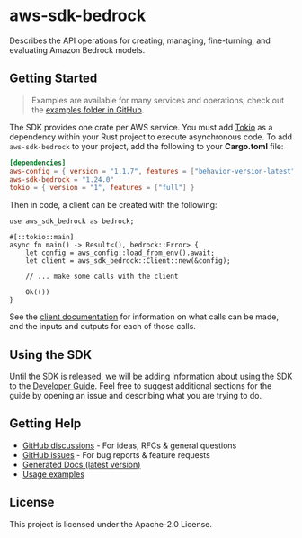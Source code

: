 # aws-sdk-bedrock

Describes the API operations for creating, managing, fine-turning, and evaluating Amazon Bedrock models.

## Getting Started

> Examples are available for many services and operations, check out the
> [examples folder in GitHub](https://github.com/awslabs/aws-sdk-rust/tree/main/examples).

The SDK provides one crate per AWS service. You must add [Tokio](https://crates.io/crates/tokio)
as a dependency within your Rust project to execute asynchronous code. To add `aws-sdk-bedrock` to
your project, add the following to your **Cargo.toml** file:

```toml
[dependencies]
aws-config = { version = "1.1.7", features = ["behavior-version-latest"] }
aws-sdk-bedrock = "1.24.0"
tokio = { version = "1", features = ["full"] }
```

Then in code, a client can be created with the following:

```rust,no_run
use aws_sdk_bedrock as bedrock;

#[::tokio::main]
async fn main() -> Result<(), bedrock::Error> {
    let config = aws_config::load_from_env().await;
    let client = aws_sdk_bedrock::Client::new(&config);

    // ... make some calls with the client

    Ok(())
}
```

See the [client documentation](https://docs.rs/aws-sdk-bedrock/latest/aws_sdk_bedrock/client/struct.Client.html)
for information on what calls can be made, and the inputs and outputs for each of those calls.

## Using the SDK

Until the SDK is released, we will be adding information about using the SDK to the
[Developer Guide](https://docs.aws.amazon.com/sdk-for-rust/latest/dg/welcome.html). Feel free to suggest
additional sections for the guide by opening an issue and describing what you are trying to do.

## Getting Help

* [GitHub discussions](https://github.com/awslabs/aws-sdk-rust/discussions) - For ideas, RFCs & general questions
* [GitHub issues](https://github.com/awslabs/aws-sdk-rust/issues/new/choose) - For bug reports & feature requests
* [Generated Docs (latest version)](https://awslabs.github.io/aws-sdk-rust/)
* [Usage examples](https://github.com/awslabs/aws-sdk-rust/tree/main/examples)

## License

This project is licensed under the Apache-2.0 License.

